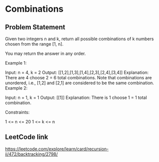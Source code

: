 # Combinations

## Problem Statement
Given two integers n and k, return all possible combinations of k numbers chosen from the range [1, n].

You may return the answer in any order.



Example 1:

Input: n = 4, k = 2
Output: [[1,2],[1,3],[1,4],[2,3],[2,4],[3,4]]
Explanation: There are 4 choose 2 = 6 total combinations.
Note that combinations are unordered, i.e., [1,2] and [2,1] are considered to be the same combination.
Example 2:

Input: n = 1, k = 1
Output: [[1]]
Explanation: There is 1 choose 1 = 1 total combination.


Constraints:

1 <= n <= 20
1 <= k <= n

## LeetCode link

https://leetcode.com/explore/learn/card/recursion-ii/472/backtracking/2798/